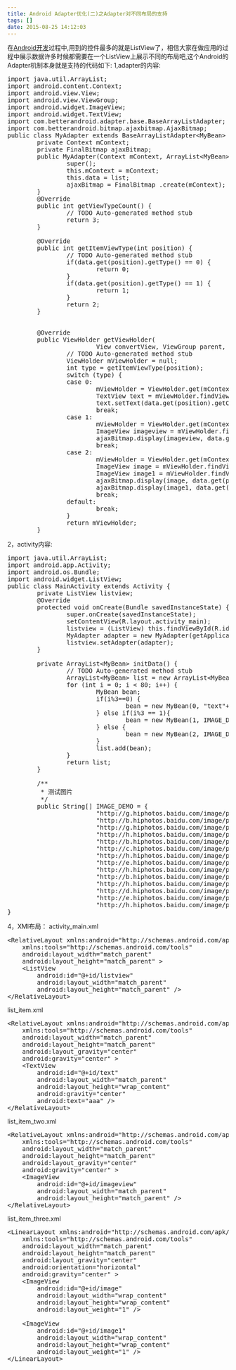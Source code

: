 ```yaml
---
title: Android Adapter优化(二)之Adapter对不同布局的支持
tags: []
date: 2015-08-25 14:12:03
---
```


在[Android开发](http://www.eoeandroid.com/)过程中,用到的控件最多的就是ListView了，相信大家在做应用的过程中展示数据许多时候都需要在一个ListView上展示不同的布局吧,这个Android的Adapter机制本身就是支持的代码如下:
1,adapter的内容:
<pre class="brush:java;toolbar:false">import&nbsp;java.util.ArrayList;
import&nbsp;android.content.Context;
import&nbsp;android.view.View;
import&nbsp;android.view.ViewGroup;
import&nbsp;android.widget.ImageView;
import&nbsp;android.widget.TextView;
import&nbsp;com.betterandroid.adapter.base.BaseArrayListAdapter;
import&nbsp;com.betterandroid.bitmap.ajaxbitmap.AjaxBitmap;
public&nbsp;class&nbsp;MyAdapter&nbsp;extends&nbsp;BaseArrayListAdapter&lt;MyBean&gt;&nbsp;{
&nbsp;&nbsp;&nbsp;&nbsp;&nbsp;&nbsp;&nbsp;&nbsp;private&nbsp;Context&nbsp;mContext;
&nbsp;&nbsp;&nbsp;&nbsp;&nbsp;&nbsp;&nbsp;&nbsp;private&nbsp;FinalBitmap&nbsp;ajaxBitmap;
&nbsp;&nbsp;&nbsp;&nbsp;&nbsp;&nbsp;&nbsp;&nbsp;public&nbsp;MyAdapter(Context&nbsp;mContext,&nbsp;ArrayList&lt;MyBean&gt;&nbsp;list)&nbsp;{
&nbsp;&nbsp;&nbsp;&nbsp;&nbsp;&nbsp;&nbsp;&nbsp;&nbsp;&nbsp;&nbsp;&nbsp;&nbsp;&nbsp;&nbsp;&nbsp;super();
&nbsp;&nbsp;&nbsp;&nbsp;&nbsp;&nbsp;&nbsp;&nbsp;&nbsp;&nbsp;&nbsp;&nbsp;&nbsp;&nbsp;&nbsp;&nbsp;this.mContext&nbsp;=&nbsp;mContext;
&nbsp;&nbsp;&nbsp;&nbsp;&nbsp;&nbsp;&nbsp;&nbsp;&nbsp;&nbsp;&nbsp;&nbsp;&nbsp;&nbsp;&nbsp;&nbsp;this.data&nbsp;=&nbsp;list;
&nbsp;&nbsp;&nbsp;&nbsp;&nbsp;&nbsp;&nbsp;&nbsp;&nbsp;&nbsp;&nbsp;&nbsp;&nbsp;&nbsp;&nbsp;&nbsp;ajaxBitmap&nbsp;=&nbsp;FinalBitmap&nbsp;.create(mContext);
&nbsp;&nbsp;&nbsp;&nbsp;&nbsp;&nbsp;&nbsp;&nbsp;}
&nbsp;&nbsp;&nbsp;&nbsp;&nbsp;&nbsp;&nbsp;&nbsp;@Override
&nbsp;&nbsp;&nbsp;&nbsp;&nbsp;&nbsp;&nbsp;&nbsp;public&nbsp;int&nbsp;getViewTypeCount()&nbsp;{
&nbsp;&nbsp;&nbsp;&nbsp;&nbsp;&nbsp;&nbsp;&nbsp;&nbsp;&nbsp;&nbsp;&nbsp;&nbsp;&nbsp;&nbsp;&nbsp;//&nbsp;TODO&nbsp;Auto-generated&nbsp;method&nbsp;stub
&nbsp;&nbsp;&nbsp;&nbsp;&nbsp;&nbsp;&nbsp;&nbsp;&nbsp;&nbsp;&nbsp;&nbsp;&nbsp;&nbsp;&nbsp;&nbsp;return&nbsp;3;
&nbsp;&nbsp;&nbsp;&nbsp;&nbsp;&nbsp;&nbsp;&nbsp;}
&nbsp;&nbsp;&nbsp;&nbsp;&nbsp;&nbsp;&nbsp;&nbsp;
&nbsp;&nbsp;&nbsp;&nbsp;&nbsp;&nbsp;&nbsp;&nbsp;@Override
&nbsp;&nbsp;&nbsp;&nbsp;&nbsp;&nbsp;&nbsp;&nbsp;public&nbsp;int&nbsp;getItemViewType(int&nbsp;position)&nbsp;{
&nbsp;&nbsp;&nbsp;&nbsp;&nbsp;&nbsp;&nbsp;&nbsp;&nbsp;&nbsp;&nbsp;&nbsp;&nbsp;&nbsp;&nbsp;&nbsp;//&nbsp;TODO&nbsp;Auto-generated&nbsp;method&nbsp;stub
&nbsp;&nbsp;&nbsp;&nbsp;&nbsp;&nbsp;&nbsp;&nbsp;&nbsp;&nbsp;&nbsp;&nbsp;&nbsp;&nbsp;&nbsp;&nbsp;if(data.get(position).getType()&nbsp;==&nbsp;0)&nbsp;{
&nbsp;&nbsp;&nbsp;&nbsp;&nbsp;&nbsp;&nbsp;&nbsp;&nbsp;&nbsp;&nbsp;&nbsp;&nbsp;&nbsp;&nbsp;&nbsp;&nbsp;&nbsp;&nbsp;&nbsp;&nbsp;&nbsp;&nbsp;&nbsp;return&nbsp;0;
&nbsp;&nbsp;&nbsp;&nbsp;&nbsp;&nbsp;&nbsp;&nbsp;&nbsp;&nbsp;&nbsp;&nbsp;&nbsp;&nbsp;&nbsp;&nbsp;}
&nbsp;&nbsp;&nbsp;&nbsp;&nbsp;&nbsp;&nbsp;&nbsp;&nbsp;&nbsp;&nbsp;&nbsp;&nbsp;&nbsp;&nbsp;&nbsp;if(data.get(position).getType()&nbsp;==&nbsp;1)&nbsp;{
&nbsp;&nbsp;&nbsp;&nbsp;&nbsp;&nbsp;&nbsp;&nbsp;&nbsp;&nbsp;&nbsp;&nbsp;&nbsp;&nbsp;&nbsp;&nbsp;&nbsp;&nbsp;&nbsp;&nbsp;&nbsp;&nbsp;&nbsp;&nbsp;return&nbsp;1;
&nbsp;&nbsp;&nbsp;&nbsp;&nbsp;&nbsp;&nbsp;&nbsp;&nbsp;&nbsp;&nbsp;&nbsp;&nbsp;&nbsp;&nbsp;&nbsp;}
&nbsp;&nbsp;&nbsp;&nbsp;&nbsp;&nbsp;&nbsp;&nbsp;&nbsp;&nbsp;&nbsp;&nbsp;&nbsp;&nbsp;&nbsp;&nbsp;return&nbsp;2;
&nbsp;&nbsp;&nbsp;&nbsp;&nbsp;&nbsp;&nbsp;&nbsp;}
&nbsp;&nbsp;&nbsp;&nbsp;&nbsp;&nbsp;&nbsp;&nbsp;
&nbsp;&nbsp;&nbsp;&nbsp;&nbsp;&nbsp;&nbsp;&nbsp;
&nbsp;&nbsp;&nbsp;&nbsp;&nbsp;&nbsp;&nbsp;&nbsp;@Override
&nbsp;&nbsp;&nbsp;&nbsp;&nbsp;&nbsp;&nbsp;&nbsp;public&nbsp;ViewHolder&nbsp;getViewHolder(
&nbsp;&nbsp;&nbsp;&nbsp;&nbsp;&nbsp;&nbsp;&nbsp;&nbsp;&nbsp;&nbsp;&nbsp;&nbsp;&nbsp;&nbsp;&nbsp;&nbsp;&nbsp;&nbsp;&nbsp;&nbsp;&nbsp;&nbsp;&nbsp;View&nbsp;convertView,&nbsp;ViewGroup&nbsp;parent,&nbsp;int&nbsp;position)&nbsp;{
&nbsp;&nbsp;&nbsp;&nbsp;&nbsp;&nbsp;&nbsp;&nbsp;&nbsp;&nbsp;&nbsp;&nbsp;&nbsp;&nbsp;&nbsp;&nbsp;//&nbsp;TODO&nbsp;Auto-generated&nbsp;method&nbsp;stub
&nbsp;&nbsp;&nbsp;&nbsp;&nbsp;&nbsp;&nbsp;&nbsp;&nbsp;&nbsp;&nbsp;&nbsp;&nbsp;&nbsp;&nbsp;&nbsp;ViewHolder&nbsp;mViewHolder&nbsp;=&nbsp;null;
&nbsp;&nbsp;&nbsp;&nbsp;&nbsp;&nbsp;&nbsp;&nbsp;&nbsp;&nbsp;&nbsp;&nbsp;&nbsp;&nbsp;&nbsp;&nbsp;int&nbsp;type&nbsp;=&nbsp;getItemViewType(position);
&nbsp;&nbsp;&nbsp;&nbsp;&nbsp;&nbsp;&nbsp;&nbsp;&nbsp;&nbsp;&nbsp;&nbsp;&nbsp;&nbsp;&nbsp;&nbsp;switch&nbsp;(type)&nbsp;{
&nbsp;&nbsp;&nbsp;&nbsp;&nbsp;&nbsp;&nbsp;&nbsp;&nbsp;&nbsp;&nbsp;&nbsp;&nbsp;&nbsp;&nbsp;&nbsp;case&nbsp;0:
&nbsp;&nbsp;&nbsp;&nbsp;&nbsp;&nbsp;&nbsp;&nbsp;&nbsp;&nbsp;&nbsp;&nbsp;&nbsp;&nbsp;&nbsp;&nbsp;&nbsp;&nbsp;&nbsp;&nbsp;&nbsp;&nbsp;&nbsp;&nbsp;mViewHolder&nbsp;=&nbsp;ViewHolder.get(mContext,&nbsp;convertView,&nbsp;parent,&nbsp;R.layout.list_item);
&nbsp;&nbsp;&nbsp;&nbsp;&nbsp;&nbsp;&nbsp;&nbsp;&nbsp;&nbsp;&nbsp;&nbsp;&nbsp;&nbsp;&nbsp;&nbsp;&nbsp;&nbsp;&nbsp;&nbsp;&nbsp;&nbsp;&nbsp;&nbsp;TextView&nbsp;text&nbsp;=&nbsp;mViewHolder.findViewById(R.id.text);
&nbsp;&nbsp;&nbsp;&nbsp;&nbsp;&nbsp;&nbsp;&nbsp;&nbsp;&nbsp;&nbsp;&nbsp;&nbsp;&nbsp;&nbsp;&nbsp;&nbsp;&nbsp;&nbsp;&nbsp;&nbsp;&nbsp;&nbsp;&nbsp;text.setText(data.get(position).getContent());
&nbsp;&nbsp;&nbsp;&nbsp;&nbsp;&nbsp;&nbsp;&nbsp;&nbsp;&nbsp;&nbsp;&nbsp;&nbsp;&nbsp;&nbsp;&nbsp;&nbsp;&nbsp;&nbsp;&nbsp;&nbsp;&nbsp;&nbsp;&nbsp;break;
&nbsp;&nbsp;&nbsp;&nbsp;&nbsp;&nbsp;&nbsp;&nbsp;&nbsp;&nbsp;&nbsp;&nbsp;&nbsp;&nbsp;&nbsp;&nbsp;case&nbsp;1:
&nbsp;&nbsp;&nbsp;&nbsp;&nbsp;&nbsp;&nbsp;&nbsp;&nbsp;&nbsp;&nbsp;&nbsp;&nbsp;&nbsp;&nbsp;&nbsp;&nbsp;&nbsp;&nbsp;&nbsp;&nbsp;&nbsp;&nbsp;&nbsp;mViewHolder&nbsp;=&nbsp;ViewHolder.get(mContext,&nbsp;convertView,&nbsp;parent,&nbsp;R.layout.list_item_two);
&nbsp;&nbsp;&nbsp;&nbsp;&nbsp;&nbsp;&nbsp;&nbsp;&nbsp;&nbsp;&nbsp;&nbsp;&nbsp;&nbsp;&nbsp;&nbsp;&nbsp;&nbsp;&nbsp;&nbsp;&nbsp;&nbsp;&nbsp;&nbsp;ImageView&nbsp;imageview&nbsp;=&nbsp;mViewHolder.findViewById(R.id.imageview);
&nbsp;&nbsp;&nbsp;&nbsp;&nbsp;&nbsp;&nbsp;&nbsp;&nbsp;&nbsp;&nbsp;&nbsp;&nbsp;&nbsp;&nbsp;&nbsp;&nbsp;&nbsp;&nbsp;&nbsp;&nbsp;&nbsp;&nbsp;&nbsp;ajaxBitmap.display(imageview,&nbsp;data.get(position).getContent());
&nbsp;&nbsp;&nbsp;&nbsp;&nbsp;&nbsp;&nbsp;&nbsp;&nbsp;&nbsp;&nbsp;&nbsp;&nbsp;&nbsp;&nbsp;&nbsp;&nbsp;&nbsp;&nbsp;&nbsp;&nbsp;&nbsp;&nbsp;&nbsp;break;
&nbsp;&nbsp;&nbsp;&nbsp;&nbsp;&nbsp;&nbsp;&nbsp;&nbsp;&nbsp;&nbsp;&nbsp;&nbsp;&nbsp;&nbsp;&nbsp;case&nbsp;2:
&nbsp;&nbsp;&nbsp;&nbsp;&nbsp;&nbsp;&nbsp;&nbsp;&nbsp;&nbsp;&nbsp;&nbsp;&nbsp;&nbsp;&nbsp;&nbsp;&nbsp;&nbsp;&nbsp;&nbsp;&nbsp;&nbsp;&nbsp;&nbsp;mViewHolder&nbsp;=&nbsp;ViewHolder.get(mContext,&nbsp;convertView,&nbsp;parent,&nbsp;R.layout.list_item_three);
&nbsp;&nbsp;&nbsp;&nbsp;&nbsp;&nbsp;&nbsp;&nbsp;&nbsp;&nbsp;&nbsp;&nbsp;&nbsp;&nbsp;&nbsp;&nbsp;&nbsp;&nbsp;&nbsp;&nbsp;&nbsp;&nbsp;&nbsp;&nbsp;ImageView&nbsp;image&nbsp;=&nbsp;mViewHolder.findViewById(R.id.image);
&nbsp;&nbsp;&nbsp;&nbsp;&nbsp;&nbsp;&nbsp;&nbsp;&nbsp;&nbsp;&nbsp;&nbsp;&nbsp;&nbsp;&nbsp;&nbsp;&nbsp;&nbsp;&nbsp;&nbsp;&nbsp;&nbsp;&nbsp;&nbsp;ImageView&nbsp;image1&nbsp;=&nbsp;mViewHolder.findViewById(R.id.image1);
&nbsp;&nbsp;&nbsp;&nbsp;&nbsp;&nbsp;&nbsp;&nbsp;&nbsp;&nbsp;&nbsp;&nbsp;&nbsp;&nbsp;&nbsp;&nbsp;&nbsp;&nbsp;&nbsp;&nbsp;&nbsp;&nbsp;&nbsp;&nbsp;ajaxBitmap.display(image,&nbsp;data.get(position).getContent());
&nbsp;&nbsp;&nbsp;&nbsp;&nbsp;&nbsp;&nbsp;&nbsp;&nbsp;&nbsp;&nbsp;&nbsp;&nbsp;&nbsp;&nbsp;&nbsp;&nbsp;&nbsp;&nbsp;&nbsp;&nbsp;&nbsp;&nbsp;&nbsp;ajaxBitmap.display(image1,&nbsp;data.get(position).getContent());
&nbsp;&nbsp;&nbsp;&nbsp;&nbsp;&nbsp;&nbsp;&nbsp;&nbsp;&nbsp;&nbsp;&nbsp;&nbsp;&nbsp;&nbsp;&nbsp;&nbsp;&nbsp;&nbsp;&nbsp;&nbsp;&nbsp;&nbsp;&nbsp;break;
&nbsp;&nbsp;&nbsp;&nbsp;&nbsp;&nbsp;&nbsp;&nbsp;&nbsp;&nbsp;&nbsp;&nbsp;&nbsp;&nbsp;&nbsp;&nbsp;default:
&nbsp;&nbsp;&nbsp;&nbsp;&nbsp;&nbsp;&nbsp;&nbsp;&nbsp;&nbsp;&nbsp;&nbsp;&nbsp;&nbsp;&nbsp;&nbsp;&nbsp;&nbsp;&nbsp;&nbsp;&nbsp;&nbsp;&nbsp;&nbsp;break;
&nbsp;&nbsp;&nbsp;&nbsp;&nbsp;&nbsp;&nbsp;&nbsp;&nbsp;&nbsp;&nbsp;&nbsp;&nbsp;&nbsp;&nbsp;&nbsp;}
&nbsp;&nbsp;&nbsp;&nbsp;&nbsp;&nbsp;&nbsp;&nbsp;&nbsp;&nbsp;&nbsp;&nbsp;&nbsp;&nbsp;&nbsp;&nbsp;return&nbsp;mViewHolder;
&nbsp;&nbsp;&nbsp;&nbsp;&nbsp;&nbsp;&nbsp;&nbsp;}</pre>

2，activity内容:
<pre class="brush:java;toolbar:false">import&nbsp;java.util.ArrayList;
import&nbsp;android.app.Activity;
import&nbsp;android.os.Bundle;
import&nbsp;android.widget.ListView;
public&nbsp;class&nbsp;MainActivity&nbsp;extends&nbsp;Activity&nbsp;{
&nbsp;&nbsp;&nbsp;&nbsp;&nbsp;&nbsp;&nbsp;&nbsp;private&nbsp;ListView&nbsp;listview;
&nbsp;&nbsp;&nbsp;&nbsp;&nbsp;&nbsp;&nbsp;&nbsp;@Override
&nbsp;&nbsp;&nbsp;&nbsp;&nbsp;&nbsp;&nbsp;&nbsp;protected&nbsp;void&nbsp;onCreate(Bundle&nbsp;savedInstanceState)&nbsp;{
&nbsp;&nbsp;&nbsp;&nbsp;&nbsp;&nbsp;&nbsp;&nbsp;&nbsp;&nbsp;&nbsp;&nbsp;&nbsp;&nbsp;&nbsp;&nbsp;super.onCreate(savedInstanceState);
&nbsp;&nbsp;&nbsp;&nbsp;&nbsp;&nbsp;&nbsp;&nbsp;&nbsp;&nbsp;&nbsp;&nbsp;&nbsp;&nbsp;&nbsp;&nbsp;setContentView(R.layout.activity_main);
&nbsp;&nbsp;&nbsp;&nbsp;&nbsp;&nbsp;&nbsp;&nbsp;&nbsp;&nbsp;&nbsp;&nbsp;&nbsp;&nbsp;&nbsp;&nbsp;listview&nbsp;=&nbsp;(ListView)&nbsp;this.findViewById(R.id.listview);
&nbsp;&nbsp;&nbsp;&nbsp;&nbsp;&nbsp;&nbsp;&nbsp;&nbsp;&nbsp;&nbsp;&nbsp;&nbsp;&nbsp;&nbsp;&nbsp;MyAdapter&nbsp;adapter&nbsp;=&nbsp;new&nbsp;MyAdapter(getApplicationContext(),&nbsp;initData());
&nbsp;&nbsp;&nbsp;&nbsp;&nbsp;&nbsp;&nbsp;&nbsp;&nbsp;&nbsp;&nbsp;&nbsp;&nbsp;&nbsp;&nbsp;&nbsp;listview.setAdapter(adapter);
&nbsp;&nbsp;&nbsp;&nbsp;&nbsp;&nbsp;&nbsp;&nbsp;}
&nbsp;&nbsp;&nbsp;&nbsp;&nbsp;&nbsp;&nbsp;&nbsp;
&nbsp;&nbsp;&nbsp;&nbsp;&nbsp;&nbsp;&nbsp;&nbsp;private&nbsp;ArrayList&lt;MyBean&gt;&nbsp;initData()&nbsp;{
&nbsp;&nbsp;&nbsp;&nbsp;&nbsp;&nbsp;&nbsp;&nbsp;&nbsp;&nbsp;&nbsp;&nbsp;&nbsp;&nbsp;&nbsp;&nbsp;//&nbsp;TODO&nbsp;Auto-generated&nbsp;method&nbsp;stub
&nbsp;&nbsp;&nbsp;&nbsp;&nbsp;&nbsp;&nbsp;&nbsp;&nbsp;&nbsp;&nbsp;&nbsp;&nbsp;&nbsp;&nbsp;&nbsp;ArrayList&lt;MyBean&gt;&nbsp;list&nbsp;=&nbsp;new&nbsp;ArrayList&lt;MyBean&gt;();
&nbsp;&nbsp;&nbsp;&nbsp;&nbsp;&nbsp;&nbsp;&nbsp;&nbsp;&nbsp;&nbsp;&nbsp;&nbsp;&nbsp;&nbsp;&nbsp;for&nbsp;(int&nbsp;i&nbsp;=&nbsp;0;&nbsp;i&nbsp;&lt;&nbsp;80;&nbsp;i++)&nbsp;{
&nbsp;&nbsp;&nbsp;&nbsp;&nbsp;&nbsp;&nbsp;&nbsp;&nbsp;&nbsp;&nbsp;&nbsp;&nbsp;&nbsp;&nbsp;&nbsp;&nbsp;&nbsp;&nbsp;&nbsp;&nbsp;&nbsp;&nbsp;&nbsp;MyBean&nbsp;bean;
&nbsp;&nbsp;&nbsp;&nbsp;&nbsp;&nbsp;&nbsp;&nbsp;&nbsp;&nbsp;&nbsp;&nbsp;&nbsp;&nbsp;&nbsp;&nbsp;&nbsp;&nbsp;&nbsp;&nbsp;&nbsp;&nbsp;&nbsp;&nbsp;if(i%3==0)&nbsp;{
&nbsp;&nbsp;&nbsp;&nbsp;&nbsp;&nbsp;&nbsp;&nbsp;&nbsp;&nbsp;&nbsp;&nbsp;&nbsp;&nbsp;&nbsp;&nbsp;&nbsp;&nbsp;&nbsp;&nbsp;&nbsp;&nbsp;&nbsp;&nbsp;&nbsp;&nbsp;&nbsp;&nbsp;&nbsp;&nbsp;&nbsp;&nbsp;bean&nbsp;=&nbsp;new&nbsp;MyBean(0,&nbsp;&quot;text&quot;+i);
&nbsp;&nbsp;&nbsp;&nbsp;&nbsp;&nbsp;&nbsp;&nbsp;&nbsp;&nbsp;&nbsp;&nbsp;&nbsp;&nbsp;&nbsp;&nbsp;&nbsp;&nbsp;&nbsp;&nbsp;&nbsp;&nbsp;&nbsp;&nbsp;}&nbsp;else&nbsp;if(i%3&nbsp;==&nbsp;1){
&nbsp;&nbsp;&nbsp;&nbsp;&nbsp;&nbsp;&nbsp;&nbsp;&nbsp;&nbsp;&nbsp;&nbsp;&nbsp;&nbsp;&nbsp;&nbsp;&nbsp;&nbsp;&nbsp;&nbsp;&nbsp;&nbsp;&nbsp;&nbsp;&nbsp;&nbsp;&nbsp;&nbsp;&nbsp;&nbsp;&nbsp;&nbsp;bean&nbsp;=&nbsp;new&nbsp;MyBean(1,&nbsp;IMAGE_DEMO[i%14]);
&nbsp;&nbsp;&nbsp;&nbsp;&nbsp;&nbsp;&nbsp;&nbsp;&nbsp;&nbsp;&nbsp;&nbsp;&nbsp;&nbsp;&nbsp;&nbsp;&nbsp;&nbsp;&nbsp;&nbsp;&nbsp;&nbsp;&nbsp;&nbsp;}&nbsp;else&nbsp;{
&nbsp;&nbsp;&nbsp;&nbsp;&nbsp;&nbsp;&nbsp;&nbsp;&nbsp;&nbsp;&nbsp;&nbsp;&nbsp;&nbsp;&nbsp;&nbsp;&nbsp;&nbsp;&nbsp;&nbsp;&nbsp;&nbsp;&nbsp;&nbsp;&nbsp;&nbsp;&nbsp;&nbsp;&nbsp;&nbsp;&nbsp;&nbsp;bean&nbsp;=&nbsp;new&nbsp;MyBean(2,&nbsp;IMAGE_DEMO[i%14]);
&nbsp;&nbsp;&nbsp;&nbsp;&nbsp;&nbsp;&nbsp;&nbsp;&nbsp;&nbsp;&nbsp;&nbsp;&nbsp;&nbsp;&nbsp;&nbsp;&nbsp;&nbsp;&nbsp;&nbsp;&nbsp;&nbsp;&nbsp;&nbsp;}
&nbsp;&nbsp;&nbsp;&nbsp;&nbsp;&nbsp;&nbsp;&nbsp;&nbsp;&nbsp;&nbsp;&nbsp;&nbsp;&nbsp;&nbsp;&nbsp;&nbsp;&nbsp;&nbsp;&nbsp;&nbsp;&nbsp;&nbsp;&nbsp;list.add(bean);
&nbsp;&nbsp;&nbsp;&nbsp;&nbsp;&nbsp;&nbsp;&nbsp;&nbsp;&nbsp;&nbsp;&nbsp;&nbsp;&nbsp;&nbsp;&nbsp;}
&nbsp;&nbsp;&nbsp;&nbsp;&nbsp;&nbsp;&nbsp;&nbsp;&nbsp;&nbsp;&nbsp;&nbsp;&nbsp;&nbsp;&nbsp;&nbsp;return&nbsp;list;
&nbsp;&nbsp;&nbsp;&nbsp;&nbsp;&nbsp;&nbsp;&nbsp;}
&nbsp;&nbsp;&nbsp;&nbsp;&nbsp;&nbsp;&nbsp;&nbsp;
&nbsp;&nbsp;&nbsp;&nbsp;&nbsp;&nbsp;&nbsp;&nbsp;/**
&nbsp;&nbsp;&nbsp;&nbsp;&nbsp;&nbsp;&nbsp;&nbsp;&nbsp;*&nbsp;测试图片
&nbsp;&nbsp;&nbsp;&nbsp;&nbsp;&nbsp;&nbsp;&nbsp;&nbsp;*/
&nbsp;&nbsp;&nbsp;&nbsp;&nbsp;&nbsp;&nbsp;&nbsp;public&nbsp;String[]&nbsp;IMAGE_DEMO&nbsp;=&nbsp;{
&nbsp;&nbsp;&nbsp;&nbsp;&nbsp;&nbsp;&nbsp;&nbsp;&nbsp;&nbsp;&nbsp;&nbsp;&nbsp;&nbsp;&nbsp;&nbsp;&nbsp;&nbsp;&nbsp;&nbsp;&nbsp;&nbsp;&nbsp;&nbsp;&quot;http://g.hiphotos.baidu.com/image/pic/item/0bd162d9f2d3572cb707d6dd8813632763d0c3ce.jpg&quot;,
&nbsp;&nbsp;&nbsp;&nbsp;&nbsp;&nbsp;&nbsp;&nbsp;&nbsp;&nbsp;&nbsp;&nbsp;&nbsp;&nbsp;&nbsp;&nbsp;&nbsp;&nbsp;&nbsp;&nbsp;&nbsp;&nbsp;&nbsp;&nbsp;&quot;http://b.hiphotos.baidu.com/image/pic/item/bba1cd11728b4710604224c1c1cec3fdfc03234a.jpg&quot;,
&nbsp;&nbsp;&nbsp;&nbsp;&nbsp;&nbsp;&nbsp;&nbsp;&nbsp;&nbsp;&nbsp;&nbsp;&nbsp;&nbsp;&nbsp;&nbsp;&nbsp;&nbsp;&nbsp;&nbsp;&nbsp;&nbsp;&nbsp;&nbsp;&quot;http://g.hiphotos.baidu.com/image/pic/item/3bf33a87e950352a18846f095143fbf2b3118bce.jpg&quot;,
&nbsp;&nbsp;&nbsp;&nbsp;&nbsp;&nbsp;&nbsp;&nbsp;&nbsp;&nbsp;&nbsp;&nbsp;&nbsp;&nbsp;&nbsp;&nbsp;&nbsp;&nbsp;&nbsp;&nbsp;&nbsp;&nbsp;&nbsp;&nbsp;&quot;http://h.hiphotos.baidu.com/image/pic/item/b3fb43166d224f4a97ffc6120bf790529822d149.jpg&quot;,
&nbsp;&nbsp;&nbsp;&nbsp;&nbsp;&nbsp;&nbsp;&nbsp;&nbsp;&nbsp;&nbsp;&nbsp;&nbsp;&nbsp;&nbsp;&nbsp;&nbsp;&nbsp;&nbsp;&nbsp;&nbsp;&nbsp;&nbsp;&nbsp;&quot;http://b.hiphotos.baidu.com/image/pic/item/e4dde71190ef76c6aeb24e2a9f16fdfaaf51674a.jpg&quot;,
&nbsp;&nbsp;&nbsp;&nbsp;&nbsp;&nbsp;&nbsp;&nbsp;&nbsp;&nbsp;&nbsp;&nbsp;&nbsp;&nbsp;&nbsp;&nbsp;&nbsp;&nbsp;&nbsp;&nbsp;&nbsp;&nbsp;&nbsp;&nbsp;&quot;http://c.hiphotos.baidu.com/image/pic/item/4a36acaf2edda3cc9ecc193f03e93901213f9281.jpg&quot;,
&nbsp;&nbsp;&nbsp;&nbsp;&nbsp;&nbsp;&nbsp;&nbsp;&nbsp;&nbsp;&nbsp;&nbsp;&nbsp;&nbsp;&nbsp;&nbsp;&nbsp;&nbsp;&nbsp;&nbsp;&nbsp;&nbsp;&nbsp;&nbsp;&quot;http://h.hiphotos.baidu.com/image/pic/item/241f95cad1c8a786beb13e066509c93d70cf501a.jpg&quot;,
&nbsp;&nbsp;&nbsp;&nbsp;&nbsp;&nbsp;&nbsp;&nbsp;&nbsp;&nbsp;&nbsp;&nbsp;&nbsp;&nbsp;&nbsp;&nbsp;&nbsp;&nbsp;&nbsp;&nbsp;&nbsp;&nbsp;&nbsp;&nbsp;&quot;http://e.hiphotos.baidu.com/image/pic/item/e824b899a9014c08f25c9da4087b02087bf4f448.jpg&quot;,
&nbsp;&nbsp;&nbsp;&nbsp;&nbsp;&nbsp;&nbsp;&nbsp;&nbsp;&nbsp;&nbsp;&nbsp;&nbsp;&nbsp;&nbsp;&nbsp;&nbsp;&nbsp;&nbsp;&nbsp;&nbsp;&nbsp;&nbsp;&nbsp;&quot;http://h.hiphotos.baidu.com/image/pic/item/d788d43f8794a4c23243522a0cf41bd5ad6e394a.jpg&quot;,
&nbsp;&nbsp;&nbsp;&nbsp;&nbsp;&nbsp;&nbsp;&nbsp;&nbsp;&nbsp;&nbsp;&nbsp;&nbsp;&nbsp;&nbsp;&nbsp;&nbsp;&nbsp;&nbsp;&nbsp;&nbsp;&nbsp;&nbsp;&nbsp;&quot;http://b.hiphotos.baidu.com/image/pic/item/6609c93d70cf3bc7d6ad8dead300baa1cd112a02.jpg&quot;,
&nbsp;&nbsp;&nbsp;&nbsp;&nbsp;&nbsp;&nbsp;&nbsp;&nbsp;&nbsp;&nbsp;&nbsp;&nbsp;&nbsp;&nbsp;&nbsp;&nbsp;&nbsp;&nbsp;&nbsp;&nbsp;&nbsp;&nbsp;&nbsp;&quot;http://h.hiphotos.baidu.com/image/pic/item/b219ebc4b74543a905b7baca1c178a82b9011403.jpg&quot;,
&nbsp;&nbsp;&nbsp;&nbsp;&nbsp;&nbsp;&nbsp;&nbsp;&nbsp;&nbsp;&nbsp;&nbsp;&nbsp;&nbsp;&nbsp;&nbsp;&nbsp;&nbsp;&nbsp;&nbsp;&nbsp;&nbsp;&nbsp;&nbsp;&quot;http://d.hiphotos.baidu.com/image/pic/item/c8ea15ce36d3d53955944fc53887e950352ab00f.jpg&quot;,
&nbsp;&nbsp;&nbsp;&nbsp;&nbsp;&nbsp;&nbsp;&nbsp;&nbsp;&nbsp;&nbsp;&nbsp;&nbsp;&nbsp;&nbsp;&nbsp;&nbsp;&nbsp;&nbsp;&nbsp;&nbsp;&nbsp;&nbsp;&nbsp;&quot;http://e.hiphotos.baidu.com/image/pic/item/241f95cad1c8a7860504930c6509c93d70cf5082.jpg&quot;,
&nbsp;&nbsp;&nbsp;&nbsp;&nbsp;&nbsp;&nbsp;&nbsp;&nbsp;&nbsp;&nbsp;&nbsp;&nbsp;&nbsp;&nbsp;&nbsp;&nbsp;&nbsp;&nbsp;&nbsp;&nbsp;&nbsp;&nbsp;&nbsp;&quot;http://h.hiphotos.baidu.com/image/pic/item/4e4a20a4462309f77ff6d318700e0cf3d7cad61b.jpg&quot;&nbsp;};
}</pre>

4，XMl布局：
activity_main.xml
<pre class="brush:xml;toolbar:false">&lt;RelativeLayout&nbsp;xmlns:android=&quot;http://schemas.android.com/apk/res/android&quot;
&nbsp;&nbsp;&nbsp;&nbsp;xmlns:tools=&quot;http://schemas.android.com/tools&quot;
&nbsp;&nbsp;&nbsp;&nbsp;android:layout_width=&quot;match_parent&quot;
&nbsp;&nbsp;&nbsp;&nbsp;android:layout_height=&quot;match_parent&quot;&nbsp;&gt;
&nbsp;&nbsp;&nbsp;&nbsp;&lt;ListView
&nbsp;&nbsp;&nbsp;&nbsp;&nbsp;&nbsp;&nbsp;&nbsp;android:id=&quot;@+id/listview&quot;
&nbsp;&nbsp;&nbsp;&nbsp;&nbsp;&nbsp;&nbsp;&nbsp;android:layout_width=&quot;match_parent&quot;
&nbsp;&nbsp;&nbsp;&nbsp;&nbsp;&nbsp;&nbsp;&nbsp;android:layout_height=&quot;match_parent&quot;&nbsp;/&gt;
&lt;/RelativeLayout&gt;</pre>

list_item.xml
<pre class="brush:xml;toolbar:false">&lt;RelativeLayout&nbsp;xmlns:android=&quot;http://schemas.android.com/apk/res/android&quot;
&nbsp;&nbsp;&nbsp;&nbsp;xmlns:tools=&quot;http://schemas.android.com/tools&quot;
&nbsp;&nbsp;&nbsp;&nbsp;android:layout_width=&quot;match_parent&quot;
&nbsp;&nbsp;&nbsp;&nbsp;android:layout_height=&quot;match_parent&quot;
&nbsp;&nbsp;&nbsp;&nbsp;android:layout_gravity=&quot;center&quot;
&nbsp;&nbsp;&nbsp;&nbsp;android:gravity=&quot;center&quot;&nbsp;&gt;
&nbsp;&nbsp;&nbsp;&nbsp;&lt;TextView
&nbsp;&nbsp;&nbsp;&nbsp;&nbsp;&nbsp;&nbsp;&nbsp;android:id=&quot;@+id/text&quot;
&nbsp;&nbsp;&nbsp;&nbsp;&nbsp;&nbsp;&nbsp;&nbsp;android:layout_width=&quot;match_parent&quot;
&nbsp;&nbsp;&nbsp;&nbsp;&nbsp;&nbsp;&nbsp;&nbsp;android:layout_height=&quot;wrap_content&quot;
&nbsp;&nbsp;&nbsp;&nbsp;&nbsp;&nbsp;&nbsp;&nbsp;android:gravity=&quot;center&quot;
&nbsp;&nbsp;&nbsp;&nbsp;&nbsp;&nbsp;&nbsp;&nbsp;android:text=&quot;aaa&quot;&nbsp;/&gt;
&lt;/RelativeLayout&gt;</pre>

list_item_two.xml
<pre class="brush:xml;toolbar:false">&lt;RelativeLayout&nbsp;xmlns:android=&quot;http://schemas.android.com/apk/res/android&quot;
&nbsp;&nbsp;&nbsp;&nbsp;xmlns:tools=&quot;http://schemas.android.com/tools&quot;
&nbsp;&nbsp;&nbsp;&nbsp;android:layout_width=&quot;match_parent&quot;
&nbsp;&nbsp;&nbsp;&nbsp;android:layout_height=&quot;match_parent&quot;
&nbsp;&nbsp;&nbsp;&nbsp;android:layout_gravity=&quot;center&quot;
&nbsp;&nbsp;&nbsp;&nbsp;android:gravity=&quot;center&quot;&nbsp;&gt;
&nbsp;&nbsp;&nbsp;&nbsp;&lt;ImageView
&nbsp;&nbsp;&nbsp;&nbsp;&nbsp;&nbsp;&nbsp;&nbsp;android:id=&quot;@+id/imageview&quot;
&nbsp;&nbsp;&nbsp;&nbsp;&nbsp;&nbsp;&nbsp;&nbsp;android:layout_width=&quot;match_parent&quot;
&nbsp;&nbsp;&nbsp;&nbsp;&nbsp;&nbsp;&nbsp;&nbsp;android:layout_height=&quot;match_parent&quot;&nbsp;/&gt;
&lt;/RelativeLayout&gt;</pre>

list_item_three.xml
<pre class="brush:xml;toolbar:false">&lt;LinearLayout&nbsp;xmlns:android=&quot;http://schemas.android.com/apk/res/android&quot;
&nbsp;&nbsp;&nbsp;&nbsp;xmlns:tools=&quot;http://schemas.android.com/tools&quot;
&nbsp;&nbsp;&nbsp;&nbsp;android:layout_width=&quot;match_parent&quot;
&nbsp;&nbsp;&nbsp;&nbsp;android:layout_height=&quot;match_parent&quot;
&nbsp;&nbsp;&nbsp;&nbsp;android:layout_gravity=&quot;center&quot;
&nbsp;&nbsp;&nbsp;&nbsp;android:orientation=&quot;horizontal&quot;
&nbsp;&nbsp;&nbsp;&nbsp;android:gravity=&quot;center&quot;&nbsp;&gt;
&nbsp;&nbsp;&nbsp;&nbsp;&lt;ImageView
&nbsp;&nbsp;&nbsp;&nbsp;&nbsp;&nbsp;&nbsp;&nbsp;android:id=&quot;@+id/image&quot;
&nbsp;&nbsp;&nbsp;&nbsp;&nbsp;&nbsp;&nbsp;&nbsp;android:layout_width=&quot;wrap_content&quot;
&nbsp;&nbsp;&nbsp;&nbsp;&nbsp;&nbsp;&nbsp;&nbsp;android:layout_height=&quot;wrap_content&quot;
&nbsp;&nbsp;&nbsp;&nbsp;&nbsp;&nbsp;&nbsp;&nbsp;android:layout_weight=&quot;1&quot;&nbsp;/&gt;
&nbsp;&nbsp;&nbsp;&nbsp;
&nbsp;&nbsp;&nbsp;&nbsp;&lt;ImageView
&nbsp;&nbsp;&nbsp;&nbsp;&nbsp;&nbsp;&nbsp;&nbsp;android:id=&quot;@+id/image1&quot;
&nbsp;&nbsp;&nbsp;&nbsp;&nbsp;&nbsp;&nbsp;&nbsp;android:layout_width=&quot;wrap_content&quot;
&nbsp;&nbsp;&nbsp;&nbsp;&nbsp;&nbsp;&nbsp;&nbsp;android:layout_height=&quot;wrap_content&quot;
&nbsp;&nbsp;&nbsp;&nbsp;&nbsp;&nbsp;&nbsp;&nbsp;android:layout_weight=&quot;1&quot;&nbsp;/&gt;
&lt;/LinearLayout&gt;</pre>